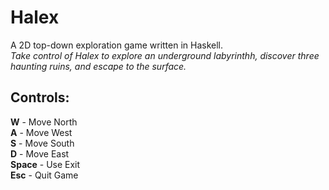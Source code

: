 # Halex
A 2D top-down exploration game written in Haskell.  
*Take control of Halex to explore an underground labyrinthh, discover three haunting ruins, and escape to the surface.*  

## Controls:

**W**         - Move North  
**A**         - Move West  
**S**         - Move South  
**D**         - Move East  
**Space**     - Use Exit  
**Esc**       - Quit Game  
